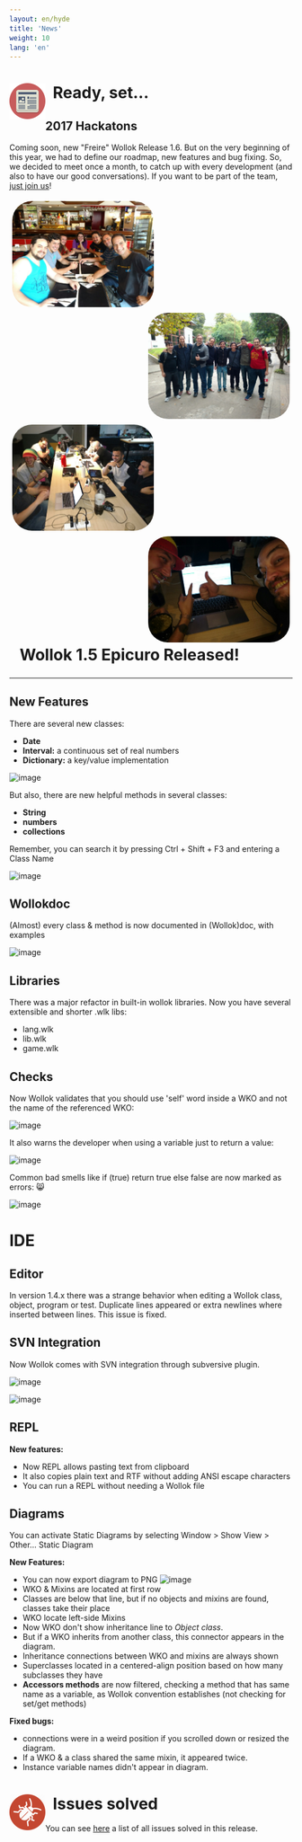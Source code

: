 ```yaml
---
layout: en/hyde
title: 'News'
weight: 10
lang: 'en'
---
```


<div>
<img src="/images/news.png" height="64" width="64" align="left"/>
<h1>&nbsp;&nbsp;Ready, set...</h1>
</div>

## 2017 Hackatons

<p>Coming soon, new "Freire" Wollok Release 1.6. But on the very beginning of this year,
we had to define our roadmap, new features and bug fixing. So, we decided to meet once a
month, to catch up with every development (and also to have our good conversations). If you want to be part of the team, <a href="/en/community/index.html">just join us</a>!
</p>

<div style="float: left;" class="slideLeft">
<img src="/images/comunidad/WollokMeeting2017_1.jpg" alt="image" height="50%" width="50%" align="left" style="padding: 5px; border-radius: 40px;"/>
<img src="/images/comunidad/WollokMeeting2017_2.jpg" alt="image" height="50%" width="50%" align="right" style="padding: 5px; border-radius: 40px;"/>
<img src="/images/comunidad/WollokMeeting2017_3.jpg" alt="image" height="50%" width="50%" align="left" style="padding: 5px; border-radius: 40px;"/>
<img src="/images/comunidad/WollokMeeting2017_4.jpg" alt="image" height="50%" width="50%" align="right" style="padding: 5px; border-radius: 40px;"/>
</div>



<h1 style="padding: 5px;">&nbsp;&nbsp;Wollok 1.5 Epicuro Released!</h1>

<hr>

## New Features
There are several new classes:

* **Date**
* **Interval:** a continuous set of real numbers
* **Dictionary:** a key/value implementation

![image](https://cloud.githubusercontent.com/assets/4549002/17170349/fe20ee22-53c1-11e6-87e1-2517003a5490.png)

But also, there are new helpful methods in several classes:
* **String**
* **numbers**
* **collections**

Remember, you can search it by pressing Ctrl + Shift + F3 and entering a Class Name

![image](https://cloud.githubusercontent.com/assets/4549002/17170623/5d5d3cbe-53c3-11e6-8086-c47df70caf3d.png)

## Wollokdoc
(Almost) every class & method is now documented in (Wollok)doc, with examples

![image](https://cloud.githubusercontent.com/assets/4549002/17155608/2dff4762-535c-11e6-92e7-733bf93d880d.png)

## Libraries
There was a major refactor in built-in wollok libraries. Now you have several extensible and shorter .wlk libs:

* lang.wlk
* lib.wlk
* game.wlk

## Checks

Now Wollok validates that you should use 'self' word inside a WKO and not the name of the referenced WKO:

![image](https://cloud.githubusercontent.com/assets/4549002/17172042/b5bd609a-53c9-11e6-8c8b-e37c519652f8.png)

It also warns the developer when using a variable just to return a value:

![image](https://cloud.githubusercontent.com/assets/4549002/17172301/c8e34dbe-53ca-11e6-8211-994bb0042f8c.png)

Common bad smells like if (true) return true else false are now marked as errors: :smile_cat: 

![image](https://cloud.githubusercontent.com/assets/4549002/17172426/71f868b2-53cb-11e6-8c05-30167eeecc32.png)


# IDE

## Editor
In version 1.4.x there was a strange behavior when editing a Wollok class, object, program or test. Duplicate lines appeared or extra newlines where inserted between lines. This issue is fixed.

## SVN Integration
Now Wollok comes with SVN integration through subversive plugin.

![image](https://cloud.githubusercontent.com/assets/4549002/17162413/36a110a0-538c-11e6-9939-0cd22683bd34.png)

![image](https://cloud.githubusercontent.com/assets/4549002/17162432/80088f5c-538c-11e6-95a9-f2f7b830b0c0.png)

## REPL
**New features:**

* Now REPL allows pasting text from clipboard
* It also copies plain text and RTF without adding ANSI escape characters
* You can run a REPL without needing a Wollok file

## Diagrams
You can activate Static Diagrams by selecting Window > Show View > Other... Static Diagram

**New Features:**

* You can now export diagram to PNG
![image](https://cloud.githubusercontent.com/assets/4549002/17155290/cff20804-535a-11e6-85da-2dfad3f9a7e3.png)
* WKO & Mixins are located at first row
 * Classes are below that line, but if no objects and mixins are found, classes take their place
 * WKO locate left-side Mixins
* Now WKO don't show inheritance line to _Object class_. 
 * But if a WKO inherits from another class, this connector appears in the diagram. 
 * Inheritance connections between WKO and mixins are always shown
* Superclasses located in a centered-align position based on how many subclasses they have
* **Accessors methods** are now filtered, checking a method that has same name as a variable, as Wollok convention establishes (not checking for set/get methods)

**Fixed bugs:**

* connections were in a weird position if you scrolled down or resized the diagram. 
* If a WKO & a class shared the same mixin, it appeared twice. 
* Instance variable names didn't appear in diagram. 

<div>
<img src="/images/bug.png" height="64" width="64" align="left"/>
<h1>&nbsp;&nbsp;Issues solved</h1>
</div>

You can see [here](https://github.com/uqbar-project/wollok/milestone/6?closed=1) a list of all issues solved in this release.